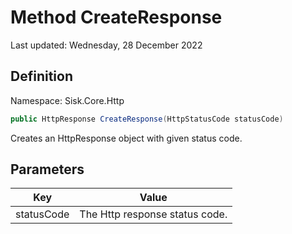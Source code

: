 # Method CreateResponse
Last updated: Wednesday, 28 December 2022

## Definition
Namespace: Sisk.Core.Http

```csharp
public HttpResponse CreateResponse(HttpStatusCode statusCode)
```

Creates an HttpResponse object with given status code.

## Parameters

| Key | Value |
| --- | --- |
| statusCode | The Http response status code. | 


